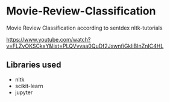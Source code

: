 # Movie-Review-Classification
Movie Review Classification according to sentdex nltk-tutorials

https://www.youtube.com/watch?v=FLZvOKSCkxY&list=PLQVvvaa0QuDf2JswnfiGkliBInZnIC4HL


## Libraries used
- nltk 
- scikit-learn
- jupyter
